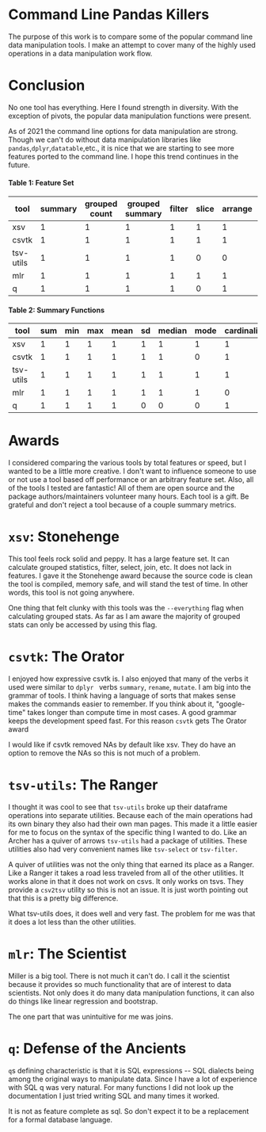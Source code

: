 # Command Line Pandas Killers 

The purpose of this work is to compare some of the popular command line data
manipulation tools. I make an attempt to cover many of the highly used
operations in a data manipulation work flow.

# Conclusion 

No one tool has everything. Here I found strength in diversity. With the
exception of pivots, the popular data manipulation functions were present.

As of 2021 the command line options for data manipulation are strong. Though we
can't do without data manipulation libraries like
`pandas`,`dplyr`,`datatable`,etc., it is nice that we are starting to see more
features ported to the command line. I hope this trend continues in the future.


#### Table 1: Feature Set

tool       |  summary  |  grouped count  |  grouped summary  |  filter  |  slice  |  arrange  |  select-inclusive  |  select-exclusive  |  relocate  |  mutate  |  rename  |  bind_cols  |  bind_rows  |  left_join  |  inner_join  |  full_join  |  pivot_longer  |  pivot_wider
-----------|-----------|-----------------|-------------------|----------|---------|-----------|--------------------|--------------------|------------|----------|----------|-------------|-------------|-------------|--------------|-------------|----------------|-------------
xsv        |  1        |  1              |  1                |  1       |  1      |  1        |  1                 |  1                 |  1         |  0       |  0       |  1          |  1          |  1          |  1           |  1          |  0             |  0
csvtk      |  1        |  1              |  1                |  1       |  1      |  1        |  1                 |  1                 |  1         |  1       |  1       |  0          |  0          |  1          |  1           |  1          |  0             |  0
tsv-utils  |  1        |  1              |  1                |  1       |  0      |  0        |  1                 |  1                 |  1         |  0       |  0       |  0          |  0          |  0          |  0           |  0          |  0             |  0
mlr        |  1        |  1              |  1                |  1       |  1      |  1        |  1                 |  1                 |  1         |  1       |  1       |  0          |  0          |  1          |  0           |  0          |  0             |  0
q          |  1        |  1              |  1                |  1       |  0      |  1        |  1                 |  0                 |  1         |  1       |  1       |  0          |  0          |  1          |  1           |  0          |  0             |  0


#### Table 2: Summary Functions

tool       |  sum  |  min  |  max  |  mean  |  sd  |  median  |  mode  |  cardinality  |  udf
-----------|-------|-------|-------|--------|------|----------|--------|---------------|-----
xsv        |  1    |  1    |  1    |  1     |  1   |  1       |  1     |  1            |  0
csvtk      |  1    |  1    |  1    |  1     |  1   |  1       |  0     |  1            |  0
tsv-utils  |  1    |  1    |  1    |  1     |  1   |  1       |  1     |  1            |  0
mlr        |  1    |  1    |  1    |  1     |  1   |  1       |  1     |  0            |  1
q          |  1    |  1    |  1    |  1     |  0   |  0       |  0     |  1            |  1

# Awards 

I considered comparing the various tools by total features or speed, but I wanted to be a little more creative.
I don't want to influence someone to use or not use a tool based off performance or an arbitrary feature set. 
Also, all of the tools I tested are fantastic! All of them are open source and the package authors/maintainers
volunteer many hours. Each tool is a gift. Be grateful and don't reject a tool because of a couple summary metrics. 

# `xsv`: Stonehenge

This tool feels rock solid and peppy. It has a large feature set. It can
calculate grouped statistics, filter, select, join, etc. It does not lack in
features. I gave it the Stonehenge award because the source code is clean the
tool is compiled, memory safe, and will stand the test of time. In other words,
this tool is not going anywhere.

One thing that felt clunky with this tools was the `--everything` flag when
calculating grouped stats. As far as I am aware the majority of grouped stats
can only be accessed by using this flag. 

# `csvtk`: The Orator

I enjoyed how expressive csvtk is. I also enjoyed that many of the verbs it
used were similar to `dplyr ` verbs `summary`, `rename`, `mutate`. I am big
into the grammar of tools. I think having a language of sorts that makes sense
makes the commands easier to remember. If you think about it, "google-time"
takes longer than compute time in most cases.  A good grammar keeps the
development speed fast. For this reason `csvtk` gets The Orator award

I would like if csvtk removed NAs by default like xsv. They do have an option 
to remove the NAs so this is not much of a problem.

# `tsv-utils`: The Ranger

I thought it was cool to see that `tsv-utils` broke up their dataframe operations into
separate utilities. Because each of the main operations had its own binary they also
had their own man pages. This made it a little easier for me to focus on the syntax of
the specific thing I wanted to do. Like an Archer has a quiver of arrows `tsv-utils` had
a package of utilities. These utilities also had very convenient names like `tsv-select`
or `tsv-filter`. 

A quiver of utilities was not the only thing that earned its place as a Ranger.
Like a Ranger it takes a road less traveled from all of the other utilities. It
works alone in that it does not work on csvs. It only works on tsvs. They
provide a `csv2tsv` utility so this is not an issue. It is just worth pointing
out that this is a pretty big difference.

What tsv-utils does, it does well and very fast. The problem for me was that it
does a lot less than the other utilities. 

# `mlr`: The Scientist

Miller is a big tool. There is not much it can't do. I call it the scientist because it 
provides so much functionality that are of interest to data scientists. Not only does it
do many data manipulation functions, it can also do things like linear regression and 
bootstrap. 

The one part that was unintuitive for me was joins.

# `q`: Defense of the Ancients

`q`s defining characteristic is that it is SQL expressions -- SQL dialects being among
the original ways to manipulate data. Since I have a lot of experience with SQL q was
very natural. For many functions I did not look up the documentation I just tried 
writing SQL and many times it worked.

It is not as feature complete as sql. So don't expect it to be a replacement for a 
formal database language.

